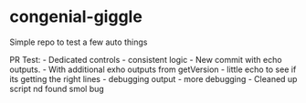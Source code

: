 # congenial-giggle

Simple repo to test a few auto things

PR Test: 
    - Dedicated controls
    - consistent logic
    - New commit with echo outputs.
    - With additional exho outputs from getVersion
    - little echo to see if its getting the right lines
    - debugging output
    - more debugging
    - Cleaned up script nd found smol bug
    

